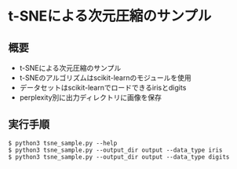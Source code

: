 # t-SNEによる次元圧縮のサンプル

## 概要

* t-SNEによる次元圧縮のサンプル  
* t-SNEのアルゴリズムはscikit-learnのモジュールを使用
* データセットはscikit-learnでロードできるirisとdigits
* perplexity別に出力ディレクトリに画像を保存

## 実行手順

	$ python3 tsne_sample.py --help
	$ python3 tsne_sample.py --output_dir output --data_type iris
	$ python3 tsne_sample.py --output_dir output --data_type digits


